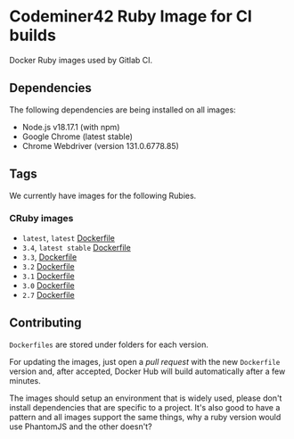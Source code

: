 # Codeminer42 Ruby Image for CI builds

Docker Ruby images used by Gitlab CI.

## Dependencies

The following dependencies are being installed on all images:

* Node.js v18.17.1 (with npm)
* Google Chrome (latest stable)
* Chrome Webdriver (version 131.0.6778.85)

## Tags

We currently have images for the following Rubies.

### CRuby images

- `latest`, `latest` [Dockerfile](https://github.com/Codeminer42/docker-ci-ruby/blob/master/latest/Dockerfile)
- `3.4`, `latest stable` [Dockerfile](https://github.com/Codeminer42/docker-ci-ruby/blob/master/3.4/Dockerfile)
- `3.3`, [Dockerfile](https://github.com/Codeminer42/docker-ci-ruby/blob/master/3.3/Dockerfile)
- `3.2` [Dockerfile](https://github.com/Codeminer42/docker-ci-ruby/blob/master/3.2/Dockerfile)
- `3.1` [Dockerfile](https://github.com/Codeminer42/docker-ci-ruby/blob/master/3.1/Dockerfile)
- `3.0` [Dockerfile](https://github.com/Codeminer42/docker-ci-ruby/blob/master/3.0/Dockerfile)
- `2.7` [Dockerfile](https://github.com/Codeminer42/docker-ci-ruby/blob/master/2.7/Dockerfile)

## Contributing

`Dockerfiles` are stored under folders for each version.

For updating the images, just open a _pull request_ with
the new `Dockerfile` version and, after accepted, Docker
Hub will build automatically after a few minutes.

The images should setup an environment that is widely used,
please don't install dependencies that are specific to a
project. It's also good to have a pattern and all images
support the same things, why a ruby version would use
PhantomJS and the other doesn't?
